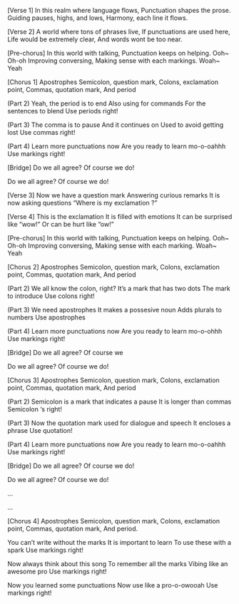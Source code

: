 [Verse 1]
In this realm where language flows,
Punctuation shapes the prose.
Guiding pauses, highs, and lows,
Harmony, each line it flows.

[Verse 2]
A world where tons of phrases live,
If punctuations are used  here,
Life would be extremely clear,
And words wont be too near.

[Pre-chorus]
In this world with talking, 
Punctuation keeps on helping.
Ooh~ Oh-oh
Improving conversing,
Making sense with each markings.
Woah~ Yeah

[Chorus 1]
Apostrophes
Semicolon, question mark, 
Colons, exclamation point,
Commas, quotation mark,
And period

(Part 2)
Yeah, the period is to end 
Also using for commands
For the sentences to blend
Use periods right!

(Part 3)
The comma is to pause
And it continues on
Used to avoid getting lost
Use commas right!

(Part 4)
Learn more punctuations now
Are you ready to learn mo-o-oahhh
Use markings right!

[Bridge]
Do we all agree?
Of course we do!

Do we all agree?
Of course we do!

[Verse 3]
Now we have a question mark
Answering curious remarks
It is now asking questions
“Where is my exclamation ?”

[Verse 4]
This is the exclamation 
It is filled with emotions 
It can be surprised like “wow!”
Or can be hurt like “ow!”

[Pre-chorus]
In this world with talking, 
Punctuation keeps on helping.
Ooh~ Oh-oh
Improving conversing,
Making sense with each marking.
Woah~ Yeah

[Chorus 2] 
Apostrophes
Semicolon, question mark, 
Colons, exclamation point,
Commas, quotation mark,
And period

(Part 2)
We all know the colon, right?
It’s a mark that has two dots
The mark to introduce 
Use colons right!

(Part 3)
We need apostrophes
It makes a possesive noun
Adds plurals to numbers
Use apostrophes

(Part 4)
Learn more punctuations now
Are you ready to learn mo-o-ohhh
Use markings right!

[Bridge]
Do we all agree?
Of course we 

Do we all agree?
Of course we do!

[Chorus 3]
 Apostrophes
Semicolon, question mark, 
Colons, exclamation point,
Commas, quotation mark,
And period

(Part 2)
Semicolon is a mark 
that indicates a pause
It is longer than commas
Semicolon ‘s right!

(Part 3)
Now the quotation mark
used for dialogue and speech
It encloses a phrase
Use quotation!

(Part 4)
Learn more punctuations now
Are you ready to learn mo-o-oahhh
Use markings right!

[Bridge]
Do we all agree?
Of course we do!

Do we all agree?
Of course we do!

…


…

[Chorus 4]
Apostrophes
Semicolon, question mark, 
Colons, exclamation point,
Commas, quotation mark,
And period.

You can’t write without the marks 
It is important to learn 
To use these with a spark
Use markings right!

Now always think about this song
To remember all the marks
Vibing like an awesome pro
Use markings right!

Now you learned some punctuations
Now use like a pro-o-owooah 
Use markings right!
